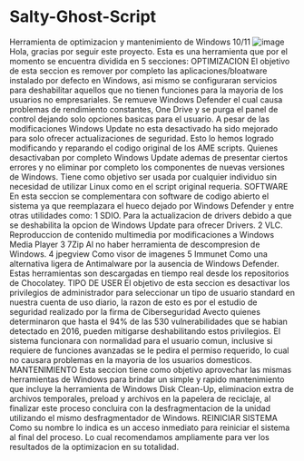 # Salty-Ghost-Script
Herramienta de optimizacion y mantenimiento de Windows 10/11
![image](https://user-images.githubusercontent.com/108878822/177781276-e28583a6-c2a3-4837-b8c6-4b7c4e1b099c.png)
Hola, gracias por seguir este proyecto. Esta es una herramienta que por el momento se encuentra dividida en 5 secciones:
OPTIMIZACION
El objetivo de esta seccion es remover por completo las aplicaciones/bloatware instalado por defecto en Windows, asi mismo se configuraran servicios para deshabilitar aquellos que no tienen funciones para la mayoria de los usuarios no empresariales. Se remueve Windows Defender el cual causa problemas de rendimiento constantes, One Drive y se purga el panel de control dejando solo opciones basicas para el usuario. A pesar de las modificaciones Windows Update no esta desactivado ha sido mejorado para solo ofrecer actualizaciones de seguridad.
Esto lo hemos logrado modificando y reparando el codigo original de los AME scripts. Quienes desactivaban por completo Windows Update ademas de presentar ciertos errores y no eliminar por completo los componentes de nuevas versiones de Windows. Tiene como objetivo ser usada por cualquier individuo sin necesidad de utilizar Linux como en el script original requeria.
SOFTWARE
En esta seccion se complementara con software de codigo abierto el sistema ya que reemplazara el hueco dejado por Windows Defender y entre otras utilidades como: 
1 SDIO. Para la actualizacion de drivers debido a que se deshabilita la opcion de Windows Update para ofrecer Drivers.
2 VLC. Reproduccion de contenido multimedia por modificaciones a Windows Media Player
3 7Zip Al no haber herramienta de descompresion de Windows.
4 jpegview  Como visor de imagenes 
5 Immunet Como una alternativa ligera de Antimalware por la ausencia de Windows Defender.
Estas herramientas son descargadas en tiempo real desde los repositorios de Chocolatey.
TIPO DE USER
El objetivo de esta seccion es desactivar los privilegios de administrador para seleccionar un tipo de usuario standard en nuestra cuenta de uso diario, la razon de esto es por el estudio de seguridad realizado por la firma de Ciberseguridad Avecto quienes determinaron que hasta el 94% de las 530 vulnerabilidades que se habian detectado en 2016, pueden mitigarse deshabilitando estos privilegios.
El sistema funcionara con normalidad para el usuario comun, inclusive si requiere de funciones avanzadas se le pedira el permiso requerido, lo cual no causara problemas en la mayoria de los usuarios domesticos.
MANTENIMIENTO
Esta seccion tiene como objetivo aprovechar las mismas herramientas de Windows para brindar un simple y rapido mantenimiento que incluye la herramienta de Windows Disk Clean-Up, eliminacion extra de archivos temporales, preload y archivos en la papelera de reciclaje, al finalizar este proceso concluira con la desfragmentacion de la unidad utilizando el mismo desfragmentador de Windows.
REINICIAR SISTEMA
Como su nombre lo indica es un acceso inmediato para reiniciar el sistema al final del proceso. Lo cual recomendamos ampliamente para ver los resultados de la optimizacion en su totalidad.
